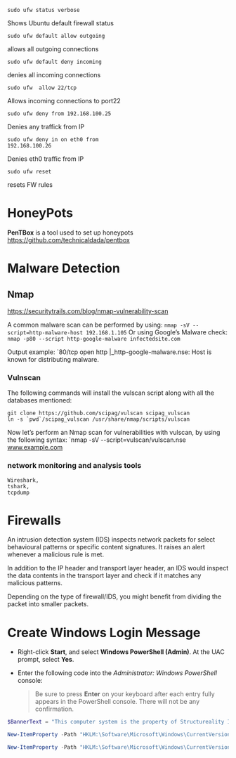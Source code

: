 ```shell-session
sudo ufw status verbose
```
Shows Ubuntu default firewall status
```shell-session
sudo ufw default allow outgoing
```
allows all outgoing connections
```shell-session
sudo ufw default deny incoming
```
denies all incoming connections
```shell-session
sudo ufw  allow 22/tcp
```
Allows incoming connections to port22
```shell-session
sudo ufw deny from 192.168.100.25
```
Denies any traffick from IP
```
sudo ufw deny in on eth0 from
192.168.100.26
```
Denies eth0 traffic from IP
```shell-session
sudo ufw reset
```
resets FW rules

# HoneyPots

**PenTBox** is a tool used to set up honeypots
https://github.com/technicaldada/pentbox

# Malware Detection

## Nmap

https://securitytrails.com/blog/nmap-vulnerability-scan

A common malware scan can be performed by using:
`nmap -sV --script=http-malware-host 192.168.1.105`
Or using Google’s Malware check:
`nmap -p80 --script http-google-malware infectedsite.com`

Output example:
`80/tcp open  http |_http-google-malware.nse: Host is known for distributing malware.

### Vulnscan 
The following commands will install the vulscan script along with all the databases mentioned:
```
git clone https://github.com/scipag/vulscan scipag_vulscan
ln -s `pwd`/scipag_vulscan /usr/share/nmap/scripts/vulscan
```
Now let’s perform an Nmap scan for vulnerabilities with vulscan, by using the following syntax:
`nmap -sV --script=vulscan/vulscan.nse www.example.com

### network monitoring and analysis tools
```
Wireshark, 
tshark, 
tcpdump
```



# Firewalls

An intrusion detection system (IDS) inspects network packets for select behavioural patterns or specific content signatures. It raises an alert whenever a malicious rule is met. 

In addition to the IP header and transport layer header, an IDS would inspect the data contents in the transport layer and check if it matches any malicious patterns. 

Depending on the type of firewall/IDS, you might benefit from dividing the packet into smaller packets.

# Create Windows Login Message

- Right-click **Start**, and select **Windows PowerShell (Admin)**. At the UAC prompt, select **Yes**.
    
-  Enter the following code into the _Administrator: Windows PowerShell_ console:
    
    > Be sure to press **Enter** on your keyboard after each entry fully appears in the PowerShell console. There will not be any confirmation.

``` powershell
$BannerText = "This computer system is the property of Structureality Inc. It is for authorized use only. By using this system, all users acknowledge notice of and agree to comply with the Acceptable Use Policy (AUP). Unauthorized or improper use of this system may result in administrative disciplinary action, civil charges/criminal penalties, and/or other sanctions set forth in the AUP. By continuing to use this system, you indicate your awareness of and consent to these terms and conditions. If you are physically located in the European Union, you may have additional rights per the GDPR. Visit the website gdpr-info.eu for more information."
```

``` powershell 
New-ItemProperty -Path "HKLM:\Software\Microsoft\Windows\CurrentVersion\Policies\System" -Name "legalnoticecaption" -Value "Authorized Use Only" -PropertyType "String" -Force | Out-Null
```

``` powershell    
New-ItemProperty -Path "HKLM:\Software\Microsoft\Windows\CurrentVersion\Policies\System" -Name "legalnoticetext" -Value $BannerText -PropertyType "String" -Force | Out-Null
```


